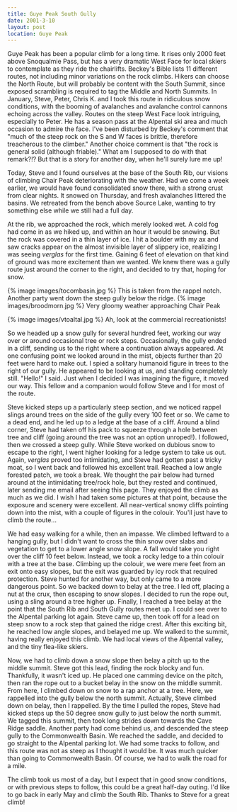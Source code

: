 ```yaml
---
title: Guye Peak South Gully
date: 2001-3-10
layout: post
location: Guye Peak
---
```


Guye Peak has been a popular climb for a long time. It rises only 2000
feet above Snoqualmie Pass, but has a very dramatic West Face for
local skiers to contemplate as they ride the chairlifts. Beckey's
Bible lists 11 different routes, not including minor variations on the
rock climbs. Hikers can choose the North Route, but will probably be
content with the South Summit, since exposed scrambling is required to
tag the Middle and North Summits. In January, Steve, Peter, Chris
K. and I took this route in ridiculous snow conditions, with the
booming of avalanches and avalanche control cannons echoing across the
valley. Routes on the steep West Face look intriguing, especially to
Peter. He has a season pass at the Alpental ski area and much occasion
to admire the face. I've been disturbed by Beckey's comment that
"much of the steep rock on the S and W faces is brittle, therefore
treacherous to the climber." Another choice comment is that "the
rock is general solid (although friable)." What am I supposed to do
with that remark?!?  But that is a story for another day, when he'll
surely lure me up!


Today, Steve and I found ourselves at the base of the South Rib, our visions of
climbing Chair Peak deteriorating with the weather. Had we come a week earlier,
we would have found consolidated snow there, with a strong crust from clear
nights. It snowed on Thursday, and fresh avalanches littered the basins. We
retreated from the bench above Source Lake, wanting to try something else while
we still had a full day.


At the rib, we approached the rock, which merely looked wet. A cold fog had come
in as we hiked up, and within an hour it would be snowing. But the rock was
covered in a thin layer of ice. I hit a boulder with my ax and saw cracks
appear on the almost invisible layer of slippery ice, realizing I was seeing
*verglas* for the first time. Gaining 6 feet of elevation on that kind
of ground was more excitement than we wanted. We knew there was a gully route
just around the corner to the right, and decided to try that, hoping for snow.


{% image images/tocombasin.jpg %}
This is taken from the rappel notch. Another party went down the steep gully below the ridge.
{% image images/broodmorn.jpg %}
Very gloomy weather approaching Chair Peak

{% image images/vtoaltal.jpg %}
Ah, look at the commercial recreationists!


So we headed up a snow gully for several hundred feet, working our way over or around
occasional tree or rock steps. Occasionally, the gully ended in a cliff, sending us
to the right where a continuation always appeared. At one confusing point we looked
around in the mist, objects further than 20 feet were hard to make out. I spied a
solitary humanoid figure in trees to the right of our gully. He appeared to be looking
at us, and standing completely still. "Hello!" I said. Just when I decided I was
imagining the figure, it moved our way. This fellow and a companion would follow
Steve and I for most of the route.


Steve kicked steps up a particularly steep section, and we noticed rappel slings
around trees on the side of the gully every 100 feet or so. We came to a dead end,
and he led up to a ledge at the base of a cliff. Around a blind corner, Steve
had taken off his pack to squeeze through a hole between tree and cliff (going
around the tree was not an option unroped!). I followed, then we crossed a steep
gully. While Steve worked on dubious snow to escape to the right, I went higher
looking for a ledge system to take us out. Again, *verglas* proved too
intimidating, and Steve had gotten past a tricky moat, so I went back and followed
his excellent trail. Reached a low angle forested patch, we took a break. We thought
the pair below had turned around at the intimidating tree/rock hole, but they
rested and continued, later sending me email after seeing this page. They
enjoyed the climb as much as we did.
I wish I had taken some pictures at that point,
because the exposure and scenery were excellent. All near-vertical snowy
cliffs pointing down into the mist, with a couple of figures
in the colouir. You'll just have to climb the route...


We had easy walking for a while, then an impasse. We climbed leftward to a hanging
gully, but I didn't want to cross the thin snow over slabs and vegetation to get
to a lower angle snow slope. A fall would take you right over the cliff 10 feet
below. Instead, we took a rocky ledge to a thin colouir with a tree at the base.
Climbing up the colouir, we were mere feet from an exit onto easy slopes, but the
exit was guarded by icy rock that required protection. Steve hunted for another
way, but only came to a more dangerous point. So we backed down to belay at the
tree. I led off, placing a nut at the crux, then escaping to snow slopes. I decided
to run the rope out, using a sling around a tree higher up. Finally, I reached
a tree belay at the point that the South Rib and South Gully routes meet up. I
could see over to the Alpental parking lot again. Steve came up, then took off for
a lead on steep snow to a rock step that gained the ridge crest. After this exciting
bit, he reached low angle slopes, and belayed me up. We walked to the summit, having
really enjoyed this climb. We had local views of the Alpental valley, and the
tiny flea-like skiers. 


Now, we had to climb down a snow slope then belay a pitch
up to the middle summit. Steve got this lead, finding the rock blocky and fun.
Thankfully, it wasn't iced up. He placed one camming device on the pitch, then
ran the rope out to a bucket belay in the snow on the middle summit. From here,
I climbed down on snow to a rap anchor at a tree. Here, we rappelled into
the gully below the north summit. Actually, Steve climbed down on belay, then I
rappelled. By the time I pulled the ropes, Steve had kicked steps up the 50
degree snow gully to just below the north summit. We tagged this summit, then took
long strides down towards the Cave Ridge saddle. Another party had come behind us,
and descended the steep gully to the Commonwealth Basin. We reached the saddle, and
decided to go straight to the Alpental parking lot. We had some tracks to follow,
and this route was not as steep as I thought it would be. It was much quicker
than going to Commonwealth Basin. Of course, we had to walk the road for a mile.


The climb took us most of a day, but I expect that in good snow conditions, or
with previous steps to follow, this could be a great half-day outing. I'd like to
go back in early May and climb the South Rib. Thanks to Steve for a great climb!





